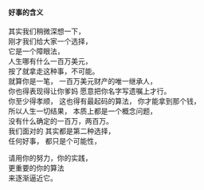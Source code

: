 #### 好事的含义
其实我们稍微深想一下，  
刚才我们给大家一个选择，  
它是一个障眼法，  
人生哪有什么一百万美元，  
按了就拿走这种事，不可能。  
就算你是一笔，
一百万美元财产的唯一继承人，  
你也得表现得让你爹妈
愿意把你名字写遗嘱上才行。  
你至少得孝顺，
这也得有最起码的算法，
你才能拿到那个钱，  
所以人生一切结果，
本质上都是一个概念问题，  
没有什么确定的一百万，两百万。  
我们面对的
其实都是第二种选择，  
任何好事，
都只是个可能性，  

请用你的努力，你的实践，  
更重要的你的算法  
来逐渐逼近它。  
